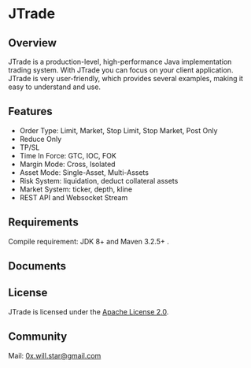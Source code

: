 # JTrade

## Overview

JTrade is a production-level, high-performance Java implementation trading system.
With JTrade you can focus on your client application. JTrade is very user-friendly, which provides several examples,
making it easy to understand and use.

## Features

- Order Type: Limit, Market, Stop Limit, Stop Market, Post Only
- Reduce Only
- TP/SL
- Time In Force: GTC, IOC, FOK
- Margin Mode: Cross, Isolated
- Asset Mode: Single-Asset, Multi-Assets
- Risk System: liquidation, deduct collateral assets
- Market System: ticker, depth, kline
- REST API and Websocket Stream

## Requirements

Compile requirement: JDK 8+ and Maven 3.2.5+ .

## Documents

## License

JTrade is licensed under the [Apache License 2.0](./LICENSE).

## Community

Mail: 0x.will.star@gmail.com
